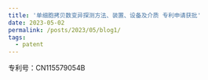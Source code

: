 ```yaml
---
title: '单细胞拷贝数变异探测方法、装置、设备及介质 专利申请获批'
date: 2023-05-02
permalink: /posts/2023/05/blog1/
tags:
  - patent
---
```


专利号：CN115579054B
